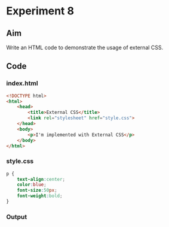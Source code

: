 # Experiment 8

## Aim

Write an HTML code to demonstrate the usage of external CSS.

## Code

### index.html

```html
<!DOCTYPE html>
<html>
    <head>
        <title>External CSS</title>
        <link rel="stylesheet" href="style.css">
    </head>
    <body>
        <p>I'm implemented with External CSS</p>
    </body>
</html>
```

### style.css

```css
p {
    text-align:center;
    color:blue;
    font-size:50px;
    font-weight:bold;
}
```

### Output